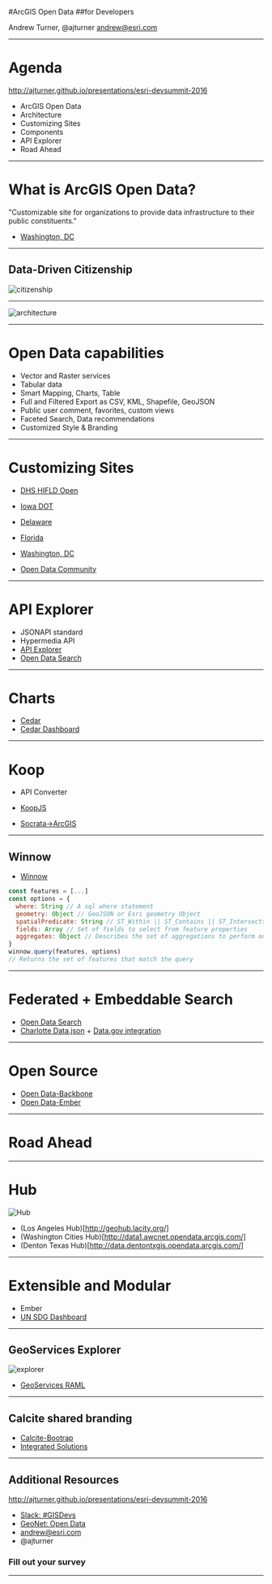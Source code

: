 
<!-- .slide: data-background="../reveal.js/img/title.png" -->

#ArcGIS Open Data
##for Developers

Andrew Turner, @ajturner
andrew@esri.com

---

# Agenda

http://ajturner.github.io/presentations/esri-devsummit-2016

- ArcGIS Open Data
- Architecture
- Customizing Sites
- Components
- API Explorer
- Road Ahead


---

# What is ArcGIS Open Data?

"Customizable site for organizations to provide data infrastructure to their public constituents."

- [Washington, DC](http://opendata.dc.gov)

---

## Data-Driven Citizenship

![citizenship](images/citizenship.png)

---

![architecture](images/opendata_architecture.png)

---

# Open Data capabilities

- Vector and Raster services
- Tabular data
- Smart Mapping, Charts, Table
- Full and Filtered Export as CSV, KML, Shapefile, GeoJSON
- Public user comment, favorites, custom views
- Faceted Search, Data recommendations
- Customized Style & Branding

---

# Customizing Sites

- [DHS HIFLD Open](https://hifld-dhs-gii.opendata.arcgis.com)
- [Iowa DOT](http://public.iowadot.opendata.arcgis.com/)
- [Delaware](http://opendata.firstmap.delaware.gov/)
- [Florida](http://geodata.dep.state.fl.us/)
- [Washington, DC](http://opendata.dc.gov)

- [Open Data Community](http://opendata.arcgis.com)

---

# API Explorer

- JSONAPI standard
- Hypermedia API
- [API Explorer](http://akharris.github.io/ember-arc-swag/#/api-explorer)
- [Open Data Search](https://github.com/esridc/opendata-search-component)

---

# Charts

- [Cedar](https://github.com/esri/cedar)
- [Cedar Dashboard](http://esri.github.io/cedar/examples/dashboard.html?map=a95e0bb28dc84a329a83650060922b23)

---

# Koop

- API Converter

- [KoopJS](https://koopjs.github.io)
- [Socrata->ArcGIS](http://geo.wa.gov/datasets/b0bb1490e2264892864e5254bf3ab6d8_0)

---

## Winnow

- [Winnow](https://github.com/dmfenton/winnow)

```js
const features = [...]
const options = {
  where: String // A sql where statement
  geometry: Object // GeoJSON or Esri geometry Object
  spatialPredicate: String // ST_Within || ST_Contains || ST_Intersects
  fields: Array // Set of fields to select from feature properties
  aggregates: Object // Describes the set of aggregations to perform on fields
}
winnow.query(features, options)
// Returns the set of features that match the query
```

---

# Federated + Embeddable Search

- [Open Data Search](https://github.com/esridc/opendata-search-component)
- [Charlotte Data.json](http://clt.charlotte.opendata.arcgis.com/data.json) + [Data.gov integration](http://catalog.data.gov/dataset?q=charlotte&sort=score+desc%2C+name+asc)

---

# Open Source

- [Open Data-Backbone](https://github.com/mjuniper/OpenData-Backbone)
- [Open Data-Ember](https://github.com/mjuniper/OpenData-ember)

---

# Road Ahead

---

# Hub

![Hub](images/opendata_hub.png)

- (Los Angeles Hub)[http://geohub.lacity.org/]
- (Washington Cities Hub)[http://data1.awcnet.opendata.arcgis.com/]
- (Denton Texas Hub)[http://data.dentontxgis.opendata.arcgis.com/]

---

# Extensible and Modular

- Ember
- [UN SDG Dashboard](https://github.com/esri/sdg-dash)

---

## GeoServices Explorer

![explorer](images/where-builder-2.gif)

- [GeoServices RAML](http://geoservices.github.io/geoservices-raml/)

---

## Calcite shared branding

- [Calcite-Bootrap](http://)
- [Integrated Solutions](http://arcgis.github.io/multilayer-report/mockOrgOpenDataSite.html)

---

## Additional Resources

http://ajturner.github.io/presentations/esri-devsummit-2016

- [Slack: #GISDevs](https://gisdevs.slack.com/)
- [GeoNet: Open Data](https://geonet.esri.com/community/gis/web-gis/arcgis-open-data)
- andrew@esri.com
- @ajturner 

### Fill out your survey

---

<!-- .slide: data-background="../reveal.js/img/end.png" -->